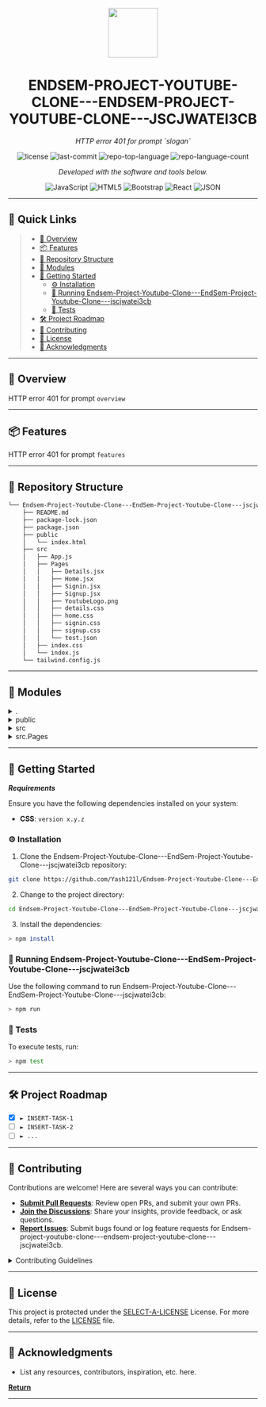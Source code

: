 <p align="center">
  <img src="https://img.icons8.com/?size=512&id=55494&format=png" width="100" />
</p>
<p align="center">
    <h1 align="center">ENDSEM-PROJECT-YOUTUBE-CLONE---ENDSEM-PROJECT-YOUTUBE-CLONE---JSCJWATEI3CB</h1>
</p>
<p align="center">
    <em>HTTP error 401 for prompt `slogan`</em>
</p>
<p align="center">
	<img src="https://img.shields.io/github/license/Yash121l/Endsem-Project-Youtube-Clone---EndSem-Project-Youtube-Clone---jscjwatei3cb?style=flat&color=0080ff" alt="license">
	<img src="https://img.shields.io/github/last-commit/Yash121l/Endsem-Project-Youtube-Clone---EndSem-Project-Youtube-Clone---jscjwatei3cb?style=flat&logo=git&logoColor=white&color=0080ff" alt="last-commit">
	<img src="https://img.shields.io/github/languages/top/Yash121l/Endsem-Project-Youtube-Clone---EndSem-Project-Youtube-Clone---jscjwatei3cb?style=flat&color=0080ff" alt="repo-top-language">
	<img src="https://img.shields.io/github/languages/count/Yash121l/Endsem-Project-Youtube-Clone---EndSem-Project-Youtube-Clone---jscjwatei3cb?style=flat&color=0080ff" alt="repo-language-count">
<p>
<p align="center">
		<em>Developed with the software and tools below.</em>
</p>
<p align="center">
	<img src="https://img.shields.io/badge/JavaScript-F7DF1E.svg?style=flat&logo=JavaScript&logoColor=black" alt="JavaScript">
	<img src="https://img.shields.io/badge/HTML5-E34F26.svg?style=flat&logo=HTML5&logoColor=white" alt="HTML5">
	<img src="https://img.shields.io/badge/Bootstrap-7952B3.svg?style=flat&logo=Bootstrap&logoColor=white" alt="Bootstrap">
	<img src="https://img.shields.io/badge/React-61DAFB.svg?style=flat&logo=React&logoColor=black" alt="React">
	<img src="https://img.shields.io/badge/JSON-000000.svg?style=flat&logo=JSON&logoColor=white" alt="JSON">
</p>
<hr>

## 🔗 Quick Links

> - [📍 Overview](#-overview)
> - [📦 Features](#-features)
> - [📂 Repository Structure](#-repository-structure)
> - [🧩 Modules](#-modules)
> - [🚀 Getting Started](#-getting-started)
>   - [⚙️ Installation](#️-installation)
>   - [🤖 Running Endsem-Project-Youtube-Clone---EndSem-Project-Youtube-Clone---jscjwatei3cb](#-running-Endsem-Project-Youtube-Clone---EndSem-Project-Youtube-Clone---jscjwatei3cb)
>   - [🧪 Tests](#-tests)
> - [🛠 Project Roadmap](#-project-roadmap)
> - [🤝 Contributing](#-contributing)
> - [📄 License](#-license)
> - [👏 Acknowledgments](#-acknowledgments)

---

## 📍 Overview

HTTP error 401 for prompt `overview`

---

## 📦 Features

HTTP error 401 for prompt `features`

---

## 📂 Repository Structure

```sh
└── Endsem-Project-Youtube-Clone---EndSem-Project-Youtube-Clone---jscjwatei3cb/
    ├── README.md
    ├── package-lock.json
    ├── package.json
    ├── public
    │   └── index.html
    ├── src
    │   ├── App.js
    │   ├── Pages
    │   │   ├── Details.jsx
    │   │   ├── Home.jsx
    │   │   ├── Signin.jsx
    │   │   ├── Signup.jsx
    │   │   ├── YoutubeLogo.png
    │   │   ├── details.css
    │   │   ├── home.css
    │   │   ├── signin.css
    │   │   ├── signup.css
    │   │   └── test.json
    │   ├── index.css
    │   └── index.js
    └── tailwind.config.js
```

---

## 🧩 Modules

<details closed><summary>.</summary>

| File                                                                                                                                                        | Summary                                        |
| ---                                                                                                                                                         | ---                                            |
| [package.json](https://github.com/Yash121l/Endsem-Project-Youtube-Clone---EndSem-Project-Youtube-Clone---jscjwatei3cb/blob/master/package.json)             | HTTP error 401 for prompt `package.json`       |
| [tailwind.config.js](https://github.com/Yash121l/Endsem-Project-Youtube-Clone---EndSem-Project-Youtube-Clone---jscjwatei3cb/blob/master/tailwind.config.js) | HTTP error 401 for prompt `tailwind.config.js` |
| [package-lock.json](https://github.com/Yash121l/Endsem-Project-Youtube-Clone---EndSem-Project-Youtube-Clone---jscjwatei3cb/blob/master/package-lock.json)   | HTTP error 401 for prompt `package-lock.json`  |

</details>

<details closed><summary>public</summary>

| File                                                                                                                                               | Summary                                       |
| ---                                                                                                                                                | ---                                           |
| [index.html](https://github.com/Yash121l/Endsem-Project-Youtube-Clone---EndSem-Project-Youtube-Clone---jscjwatei3cb/blob/master/public/index.html) | HTTP error 401 for prompt `public/index.html` |

</details>

<details closed><summary>src</summary>

| File                                                                                                                                          | Summary                                   |
| ---                                                                                                                                           | ---                                       |
| [App.js](https://github.com/Yash121l/Endsem-Project-Youtube-Clone---EndSem-Project-Youtube-Clone---jscjwatei3cb/blob/master/src/App.js)       | HTTP error 401 for prompt `src/App.js`    |
| [index.js](https://github.com/Yash121l/Endsem-Project-Youtube-Clone---EndSem-Project-Youtube-Clone---jscjwatei3cb/blob/master/src/index.js)   | HTTP error 401 for prompt `src/index.js`  |
| [index.css](https://github.com/Yash121l/Endsem-Project-Youtube-Clone---EndSem-Project-Youtube-Clone---jscjwatei3cb/blob/master/src/index.css) | HTTP error 401 for prompt `src/index.css` |

</details>

<details closed><summary>src.Pages</summary>

| File                                                                                                                                                    | Summary                                           |
| ---                                                                                                                                                     | ---                                               |
| [test.json](https://github.com/Yash121l/Endsem-Project-Youtube-Clone---EndSem-Project-Youtube-Clone---jscjwatei3cb/blob/master/src/Pages/test.json)     | HTTP error 401 for prompt `src/Pages/test.json`   |
| [Signin.jsx](https://github.com/Yash121l/Endsem-Project-Youtube-Clone---EndSem-Project-Youtube-Clone---jscjwatei3cb/blob/master/src/Pages/Signin.jsx)   | HTTP error 401 for prompt `src/Pages/Signin.jsx`  |
| [Details.jsx](https://github.com/Yash121l/Endsem-Project-Youtube-Clone---EndSem-Project-Youtube-Clone---jscjwatei3cb/blob/master/src/Pages/Details.jsx) | HTTP error 401 for prompt `src/Pages/Details.jsx` |
| [signup.css](https://github.com/Yash121l/Endsem-Project-Youtube-Clone---EndSem-Project-Youtube-Clone---jscjwatei3cb/blob/master/src/Pages/signup.css)   | HTTP error 401 for prompt `src/Pages/signup.css`  |
| [Signup.jsx](https://github.com/Yash121l/Endsem-Project-Youtube-Clone---EndSem-Project-Youtube-Clone---jscjwatei3cb/blob/master/src/Pages/Signup.jsx)   | HTTP error 401 for prompt `src/Pages/Signup.jsx`  |
| [Home.jsx](https://github.com/Yash121l/Endsem-Project-Youtube-Clone---EndSem-Project-Youtube-Clone---jscjwatei3cb/blob/master/src/Pages/Home.jsx)       | HTTP error 401 for prompt `src/Pages/Home.jsx`    |
| [home.css](https://github.com/Yash121l/Endsem-Project-Youtube-Clone---EndSem-Project-Youtube-Clone---jscjwatei3cb/blob/master/src/Pages/home.css)       | HTTP error 401 for prompt `src/Pages/home.css`    |
| [signin.css](https://github.com/Yash121l/Endsem-Project-Youtube-Clone---EndSem-Project-Youtube-Clone---jscjwatei3cb/blob/master/src/Pages/signin.css)   | HTTP error 401 for prompt `src/Pages/signin.css`  |
| [details.css](https://github.com/Yash121l/Endsem-Project-Youtube-Clone---EndSem-Project-Youtube-Clone---jscjwatei3cb/blob/master/src/Pages/details.css) | HTTP error 401 for prompt `src/Pages/details.css` |

</details>

---

## 🚀 Getting Started

***Requirements***

Ensure you have the following dependencies installed on your system:

* **CSS**: `version x.y.z`

### ⚙️ Installation

1. Clone the Endsem-Project-Youtube-Clone---EndSem-Project-Youtube-Clone---jscjwatei3cb repository:

```sh
git clone https://github.com/Yash121l/Endsem-Project-Youtube-Clone---EndSem-Project-Youtube-Clone---jscjwatei3cb
```

2. Change to the project directory:

```sh
cd Endsem-Project-Youtube-Clone---EndSem-Project-Youtube-Clone---jscjwatei3cb
```

3. Install the dependencies:

```sh
> npm install
```

### 🤖 Running Endsem-Project-Youtube-Clone---EndSem-Project-Youtube-Clone---jscjwatei3cb

Use the following command to run Endsem-Project-Youtube-Clone---EndSem-Project-Youtube-Clone---jscjwatei3cb:

```sh
> npm run
```

### 🧪 Tests

To execute tests, run:

```sh
> npm test
```

---

## 🛠 Project Roadmap

- [X] `► INSERT-TASK-1`
- [ ] `► INSERT-TASK-2`
- [ ] `► ...`

---

## 🤝 Contributing

Contributions are welcome! Here are several ways you can contribute:

- **[Submit Pull Requests](https://github.com/Yash121l/Endsem-Project-Youtube-Clone---EndSem-Project-Youtube-Clone---jscjwatei3cb/blob/main/CONTRIBUTING.md)**: Review open PRs, and submit your own PRs.
- **[Join the Discussions](https://github.com/Yash121l/Endsem-Project-Youtube-Clone---EndSem-Project-Youtube-Clone---jscjwatei3cb/discussions)**: Share your insights, provide feedback, or ask questions.
- **[Report Issues](https://github.com/Yash121l/Endsem-Project-Youtube-Clone---EndSem-Project-Youtube-Clone---jscjwatei3cb/issues)**: Submit bugs found or log feature requests for Endsem-project-youtube-clone---endsem-project-youtube-clone---jscjwatei3cb.

<details closed>
    <summary>Contributing Guidelines</summary>

1. **Fork the Repository**: Start by forking the project repository to your GitHub account.
2. **Clone Locally**: Clone the forked repository to your local machine using a Git client.
   ```sh
   git clone https://github.com/Yash121l/Endsem-Project-Youtube-Clone---EndSem-Project-Youtube-Clone---jscjwatei3cb
   ```
3. **Create a New Branch**: Always work on a new branch, giving it a descriptive name.
   ```sh
   git checkout -b new-feature-x
   ```
4. **Make Your Changes**: Develop and test your changes locally.
5. **Commit Your Changes**: Commit with a clear message describing your updates.
   ```sh
   git commit -m 'Implemented new feature x.'
   ```
6. **Push to GitHub**: Push the changes to your forked repository.
   ```sh
   git push origin new-feature-x
   ```
7. **Submit a Pull Request**: Create a PR against the original project repository. Clearly describe the changes and their motivations.

Once your PR is reviewed and approved, it will be merged into the main branch.

</details>

---

## 📄 License

This project is protected under the [SELECT-A-LICENSE](https://choosealicense.com/licenses) License. For more details, refer to the [LICENSE](https://choosealicense.com/licenses/) file.

---

## 👏 Acknowledgments

- List any resources, contributors, inspiration, etc. here.

[**Return**](#-quick-links)

---